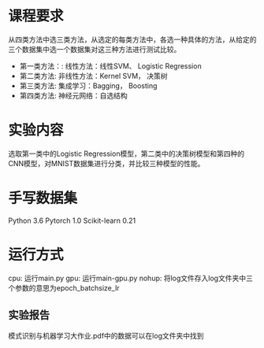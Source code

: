 # 课程要求
从四类方法中选三类方法，从选定的每类方法中，各选一种具体的方法，从给定的三个数据集中选一个数据集对这三种方法进行测试比较。
- 第一类方法：: 线性方法：线性SVM、 Logistic Regression
- 第二类方法: 非线性方法：Kernel SVM， 决策树
- 第三类方法: 集成学习：Bagging， Boosting
- 第四类方法: 神经元网络：自选结构

# 实验内容
选取第一类中的Logistic Regression模型，第二类中的决策树模型和第四种的CNN模型，对MNIST数据集进行分类，并比较三种模型的性能。

# 手写数据集
Python 3.6
Pytorch 1.0
Scikit-learn 0.21

# 运行方式
cpu: 运行main.py
gpu: 运行main-gpu.py
nohup: 将log文件存入log文件夹中三个参数的意思为epoch_batchsize_lr

## 实验报告
模式识别与机器学习大作业.pdf中的数据可以在log文件夹中找到
